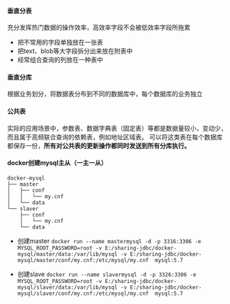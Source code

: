 #### 垂直分表
充分发挥热门数据的操作效率，高效率字段不会被低效率字段所拖累
- 把不常用的字段单独放在一张表
- 把text、blob等大字段拆分出来放在附表中
- 经常组合查询的列放在一种表中
#### 垂直分库
根据业务划分，将数据表分布到不同的数据库中，每个数据库的业务独立

#### 公共表
实际的应用场景中，参数表、数据字典表（固定表）等都是数据量较小，变动少，而且属于高频联合查询的依赖表，例如地址区域表。
可以将这类表在每个数据库都保存一份，**所有对公共表的更新操作都同时发送到所有分库执行。**

#### docker创建mysql主从（一主一从）
```
docker-mysql
├── master
│   ├── conf
│   │   └── my.cnf
│   └── data
└── slaver
    ├── conf
    │   └── my.cnf
    └── data
```

    
  


- 创建master
```docker run --name mastermysql -d -p 3316:3306 -e MYSQL_ROOT_PASSWORD=root -v E:/sharing-jdbc/docker-mysql/master/data:/var/lib/mysql -v E:/sharing-jdbc/docker-mysql/master/conf/my.cnf:/etc/mysql/my.cnf  mysql:5.7```

- 创建slave
```docker run --name slavermysql -d -p 3326:3306 -e MYSQL_ROOT_PASSWORD=root -v E:/sharing-jdbc/docker-mysql/slaver/data:/var/lib/mysql -v E:/sharing-jdbc/docker-mysql/slaver/conf/my.cnf:/etc/mysql/my.cnf  mysql:5.7```
